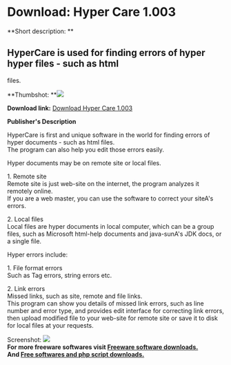 # Download: Hyper Care 1.003

**Short description: **

## HyperCare is used for finding errors of hyper hyper files - such as html
files.

  
**Thumbshot: **![](http://www.freewarefiles.com/screenshot/hypercare_md.gif)   
  
**Download link:** [Download Hyper Care 1.003](http://freesoftwares.boysofts.com/Hyper-Care_program_16836.html)  
  

**Publisher's Description**  
  

HyperCare is first and unique software in the world for finding errors of
hyper documents - such as html files.  
The program can also help you edit those errors easily.  
  
Hyper documents may be on remote site or local files.

1\. Remote site  
Remote site is just web-site on the internet, the program analyzes it remotely
online.  
If you are a web master, you can use the software to correct your siteA's
errors.  

2\. Local files  
Local files are hyper documents in local computer, which can be a group files,
such as Microsoft html-help documents and java-sunA's JDK docs, or a single
file.

Hyper errors include:  

1\. File format errors  
Such as Tag errors, string errors etc.

2\. Link errors  
Missed links, such as site, remote and file links.  
This program can show you details of missed link errors, such as line number
and error type, and provides edit interface for correcting link errors, then
upload modified file to your web-site for remote site or save it to disk for
local files at your requests.

  
  
Screenshot: ![](http://www.freewarefiles.com/screenshot/hypercare.gif)  
**For more freeware softwares visit [Freeware software downloads.](http://freesoftwares.boysofts.com/)**   
**And [Free softwares and php script downloads.](http://www.boysofts.com/)**

